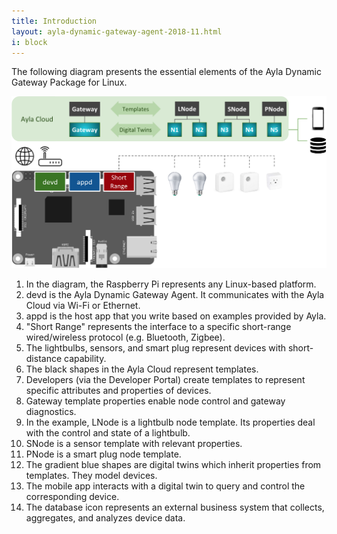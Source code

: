 ```yaml
---
title: Introduction
layout: ayla-dynamic-gateway-agent-2018-11.html
i: block
---
```


The following diagram presents the essential elements of the Ayla Dynamic Gateway Package for Linux.

<img src="ayla-linux-gw-agent-detail.png" width="600">

1. In the diagram, the Raspberry Pi represents any Linux-based platform.
1. devd is the Ayla Dynamic Gateway Agent. It communicates with the Ayla Cloud via Wi-Fi or Ethernet.
1. appd is the host app that you write based on examples provided by Ayla.
1. "Short Range" represents the interface to a specific short-range wired/wireless protocol (e.g. Bluetooth, Zigbee).
1. The lightbulbs, sensors, and smart plug represent devices with short-distance capability.
1. The black shapes in the Ayla Cloud represent templates.
  1. Developers (via the Developer Portal) create templates to represent specific attributes and properties of devices.  
  1. Gateway template properties enable node control and gateway diagnostics.
  1. In the example, LNode is a lightbulb node template. Its properties deal with the control and state of a lightbulb.
  1. SNode is a sensor template with relevant properties.
  1. PNode is a smart plug node template.
1. The gradient blue shapes are digital twins which inherit properties from templates. They model devices.
1. The mobile app interacts with a digital twin to query and control the corresponding device.
1. The database icon represents an external business system that collects, aggregates, and analyzes device data.
